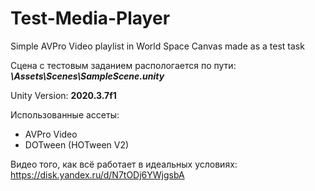 # Test-Media-Player

Simple AVPro Video playlist in World Space Canvas made as a test task 

Сцена с тестовым заданием распологается по пути: **_\Assets\Scenes\SampleScene.unity_**

Unity Version: **2020.3.7f1**

Использованные ассеты:
* AVPro Video
* DOTween (HOTween V2)

Видео того, как всё работает в идеальных условиях: https://disk.yandex.ru/d/N7tODj6YWjgsbA
